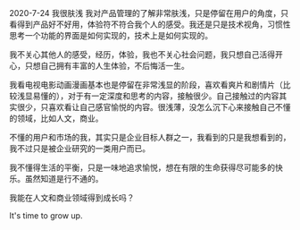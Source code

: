 2020-7-24 我很肤浅
我对产品管理的了解非常肤浅，只是停留在用户的角度，只看得到产品好不好用，体验符不符合我个人的感受。我还是只是技术视角，习惯性思考一个功能的界面是如何实现的，技术上是如何实现的。

我不关心其他人的感受，经历，体验，我也不关心社会问题，我只想自己活得开心，只想自己拥有丰富的人生体验，不后悔活一生。

我看电视电影动画漫画基本也是停留在非常浅显的阶段，喜欢看爽片和剧情片（比较浅显易懂的），对于有一定深度和思考的内容，接触很少。自己接触过的内容其实很少，只喜欢看让自己感官愉悦的内容。很浅薄，没怎么沉下心来接触自己不懂的领域，比如人文，商业。

不懂的用户和市场的我，其实只是企业目标人群之一，我看到的只是我想看到的，我不过只是被企业研究的一类用户而已。

我不懂得生活的平衡，只是一味地追求愉悦，想在有限的生命获得尽可能多的快乐。虽然知道是行不通的。

我能在人文和商业领域得到成长吗？

It's time to grow up.
